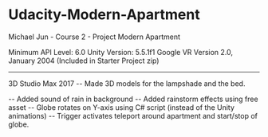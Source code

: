 # Udacity-Modern-Apartment
Michael Jun - Course 2 - Project Modern Apartment

Minimum API Level: 6.0
Unity Version: 5.5.1f1
Google VR Version 2.0, January 2004
 (Included in Starter Project zip)

--------------------------------------------------

3D Studio Max 2017  --  Made 3D models for the lampshade and the bed.

--  Added sound of rain in background
--  Added rainstorm effects using free asset
--  Globe rotates on Y-axis using C# script (instead of the Unity animations)
--  Trigger activates teleport around apartment and start/stop of globe.

